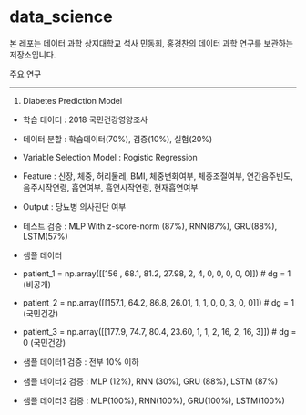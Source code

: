 # data_science

본 레포는 데이터 과학 상지대학교 석사 민동희, 홍경찬의 데이터 과학 연구를 보관하는 저장소입니다.

주요 연구
<HR />

1. Diabetes Prediction Model
- 학습 데이터 : 2018 국민건강영양조사
- 데이터 분할 : 학습데이터(70%), 검증(10%), 실험(20%)
- Variable Selection Model : Rogistic Regression
- Feature : 신장, 체중, 허리둘레, BMI, 체중변화여부, 체중조절여부, 연간음주빈도, 음주시작연령, 흡연여부, 흡연시작연령, 현재흡연여부
- Output : 당뇨병 의사진단 여부
- 테스트 검증 : MLP With z-score-norm (87%), RNN(87%), GRU(88%), LSTM(57%)
- 샘플 데이터
- patient_1 = np.array([[156  , 68.1, 81.2, 27.98,    2,    4,    0,  0,    0,    0,    0]]) # dg = 1 (비공개)
- patient_2 = np.array([[157.1, 64.2, 86.8, 26.01,    1,    1, 	  0,  0,	  3,  	0,    0]]) # dg = 1 (국민건강)
- patient_3 = np.array([[177.9, 74.7, 80.4, 23.60,	  1,	  1,	  2, 16,    2,   16,    3]]) # dg = 0 (국민건강)

- 샘플 데이터1 검증 : 전부 10% 이하
- 샘플 데이터2 검증 : MLP (12%), RNN (30%), GRU (88%), LSTM (87%)
- 샘플 데이터3 검증 : MLP(100%), RNN(100%), GRU(100%), LSTM(100%)

